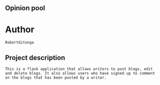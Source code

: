 ## Opinion pool

# Author

    RobertGitonga

## Project description

    This is a flask application that allows writers to post blogs, edit and delete blogs. It also allows users who have signed up to comment on the blogs that has been posted by a writer.
